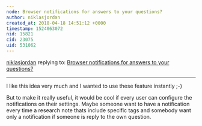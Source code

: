 ```yaml
---
node: Browser notifications for answers to your questions?
author: niklasjordan
created_at: 2018-04-18 14:51:12 +0000
timestamp: 1524063072
nid: 15821
cid: 23075
uid: 531062
---
```




[niklasjordan](../profile/niklasjordan) replying to: [Browser notifications for answers to your questions?](../notes/warren/02-26-2018/browser-notifications-for-answers-to-your-questions)

----
I like this idea very much and I wanted to use these feature instantly ;-)

But to make it really useful, it would be cool if every user can configure the notifications on their settings. Maybe someone want to have a notification every time a research note thats include specific tags and somebody want only a notification if someone is reply to the own question.